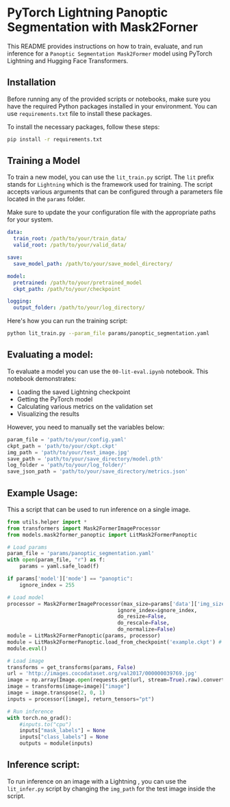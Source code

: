 # PyTorch Lightning Panoptic Segmentation with Mask2Forner

This README provides instructions on how to train, evaluate, and run inference for a `Panoptic Segmentation Mask2Former` model using PyTorch Lightning and Hugging Face Transformers.

## Installation

Before running any of the provided scripts or notebooks, make sure you have the required Python packages installed in your environment.
You can use `requirements.txt` file to install these packages.

To install the necessary packages, follow these steps:

```bash
pip install -r requirements.txt
```

## Training a Model

To train a new model, you can use the `lit_train.py` script. The `lit` prefix stands for `Lightning` which is the framework used for training.
The script accepts various arguments that can be configured through a parameters file located in the `params` folder.

Make sure to update the your configuration file with the appropriate paths for your system.

```yaml
data:
  train_root: /path/to/your/train_data/
  valid_root: /path/to/your/valid_data/

save:
  save_model_path: /path/to/your/save_model_directory/

model:
  pretrained: /path/to/your/pretrained_model
  ckpt_path: /path/to/your/checkpoint

logging:
  output_folder: /path/to/your/log_directory/

```

Here's how you can run the training script:

```bash
python lit_train.py --param_file params/panoptic_segmentation.yaml
```


## Evaluating a model:
To evaluate a model you can use the `00-lit-eval.ipynb` notebook. This notebook demonstrates:

- Loading the saved Lightning checkpoint
- Getting the PyTorch model
- Calculating various metrics on the validation set
- Visualizing the results

However, you need to manually set the variables below:

```python
param_file = 'path/to/your/config.yaml'
ckpt_path = 'path/to/your/ckpt.ckpt'
img_path = 'path/to/your/test_image.jpg'
save_path = 'path/to/your/save_directory/model.pth'
log_folder = 'path/to/your/log_folder/'
save_json_path = 'path/to/your/save_directory/metrics.json'
```


## Example Usage:
This a script that can be used to run inference on a single image.

```python
from utils.helper import *
from transformers import Mask2FormerImageProcessor
from models.mask2former_panoptic import LitMask2FormerPanoptic

# Load params
param_file = 'params/panoptic_segmentation.yaml'
with open(param_file, "r") as f:
    params = yaml.safe_load(f)

if params['model']['mode'] == "panoptic":
    ignore_index = 255

# Load model
processor = Mask2FormerImageProcessor(max_size=params['data']['img_size'],
                                    ignore_index=ignore_index,
                                    do_resize=False,
                                    do_rescale=False,
                                    do_normalize=False)
module = LitMask2FormerPanoptic(params, processor)
module = LitMask2FormerPanoptic.load_from_checkpoint('example.ckpt') # Load from checkpoint
module.eval()

# Load image
transforms = get_transforms(params, False)
url = 'http://images.cocodataset.org/val2017/000000039769.jpg'
image = np.array(Image.open(requests.get(url, stream=True).raw).convert("RGB"))
image = transforms(image=image)["image"]
image = image.transpose(2, 0, 1)
inputs = processor([image], return_tensors="pt")

# Run inference
with torch.no_grad():
    #inputs.to("cpu")
    inputs["mask_labels"] = None
    inputs["class_labels"] = None
    outputs = module(inputs)

```

## Inference script:
To run inference on an image with a Lightning , you can use the `lit_infer.py` script by changing the `img_path` for the test image inside the script.
